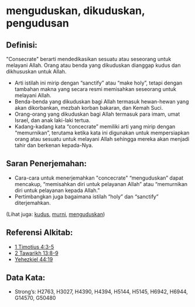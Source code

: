 # menguduskan, dikuduskan, pengudusan

## Definisi:

"Consecrate" berarti mendedikasikan sesuatu atau seseorang untuk melayani Allah. Orang atau benda yang dikuduskan dianggap kudus dan dikhususkan untuk Allah.

* Arti istilah ini mirip dengan “sanctify” atau “make holy”, tetapi dengan tambahan makna yang secara resmi memisahkan seseorang untuk melayani Allah.
* Benda-benda yang dikuduskan bagi Allah termasuk hewan-hewan yang akan dikorbankan, mezbah korban bakaran, dan Kemah Suci.
* Orang-orang yang dikuduskan bagi Allah termasuk para imam, umat Israel, dan anak laki-laki tertua.
* Kadang-kadang kata “concecrate” memiliki arti yang mirip dengan “memurnikan”, terutama ketika kata ini digunakan untuk mempersiapkan orang atau sesuatu untuk melayani Allah sehingga mereka akan menjadi tahir dan berkenan kepada-Nya.

## Saran Penerjemahan:

* Cara-cara untuk menerjemahkan "concecrate" “menguduskan” dapat mencakup, “memisahkan diri untuk pelayanan Allah” atau “memurnikan diri untuk pelayanan kepada Allah.”
* Pertimbangkan juga bagaimana istilah “holy” dan “sanctify” diterjemahkan.

(Lihat juga: [kudus](../kt/holy.md), [murni](../kt/purify.md), [menguduskan](../kt/sanctify.md))

## Referensi Alkitab:

* [1 Timotius 4:3-5](rc://en/tn/help/1ti/04/03)
* [2 Tawarikh 13:8-9](rc://en/tn/help/2ch/13/08)
* [Yehezkiel 44:19](rc://en/tn/help/ezk/44/19)

## Data Kata:

* Strong’s: H2763, H3027, H4390, H4394, H5144, H5145, H6942, H6944, G14570, G50480

